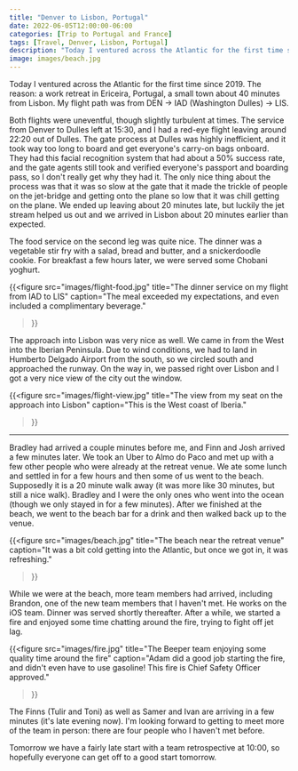```yaml
---
title: "Denver to Lisbon, Portugal"
date: 2022-06-05T12:00:00-06:00
categories: [Trip to Portugal and France]
tags: [Travel, Denver, Lisbon, Portugal]
description: "Today I ventured across the Atlantic for the first time since 2019 for a work retreat near Lisbon, Portugal"
image: images/beach.jpg
---
```


Today I ventured across the Atlantic for the first time since 2019. The reason:
a work retreat in Ericeira, Portugal, a small town about 40 minutes from Lisbon.
My flight path was from DEN -> IAD (Washington Dulles) -> LIS.

Both flights were uneventful, though slightly turbulent at times. The service
from Denver to Dulles left at 15:30, and I had a red-eye flight leaving around
22:20 out of Dulles. The gate process at Dulles was highly inefficient, and it
took way too long to board and get everyone's carry-on bags onboard. They had
this facial recognition system that had about a 50% success rate, and the gate
agents still took and verified everyone's passport and boarding pass, so I don't
really get why they had it. The only nice thing about the process was that it
was so slow at the gate that it made the trickle of people on the jet-bridge and
getting onto the plane so low that it was chill getting on the plane. We ended
up leaving about 20 minutes late, but luckily the jet stream helped us out and
we arrived in Lisbon about 20 minutes earlier than expected.

The food service on the second leg was quite nice. The dinner was a vegetable
stir fry with a salad, bread and butter, and a snickerdoodle cookie. For
breakfast a few hours later, we were served some Chobani yoghurt.

{{<figure
  src="images/flight-food.jpg"
  title="The dinner service on my flight from IAD to LIS"
  caption="The meal exceeded my expectations, and even included a complimentary beverage."
>}}

The approach into Lisbon was very nice as well. We came in from the West into
the Iberian Peninsula. Due to wind conditions, we had to land in Humberto
Delgado Airport from the south, so we circled south and approached the runway.
On the way in, we passed right over Lisbon and I got a very nice view of the
city out the window.

{{<figure
  src="images/flight-view.jpg"
  title="The view from my seat on the approach into Lisbon"
  caption="This is the West coast of Iberia."
>}}

<!-- TODO: embed the video arriving in LIS --> 

---

Bradley had arrived a couple minutes before me, and Finn and Josh arrived a few
minutes later. We took an Uber to Almo do Paco and met up with a few other
people who were already at the retreat venue. We ate some lunch and settled in
for a few hours and then some of us went to the beach. Supposedly it is a 20
minute walk away (it was more like 30 minutes, but still a nice walk). Bradley
and I were the only ones who went into the ocean (though we only stayed in for a
few minutes). After we finished at the beach, we went to the beach bar for a
drink and then walked back up to the venue.

{{<figure
  src="images/beach.jpg"
  title="The beach near the retreat venue"
  caption="It was a bit cold getting into the Atlantic, but once we got in, it was refreshing."
>}}

While we were at the beach, more team members had arrived, including Brandon,
one of the new team members that I haven't met. He works on the iOS team. Dinner
was served shortly thereafter. After a while, we started a fire and enjoyed some
time chatting around the fire, trying to fight off jet lag.

{{<figure
  src="images/fire.jpg"
  title="The Beeper team enjoying some quality time around the fire"
  caption="Adam did a good job starting the fire, and didn't even have to use gasoline! This fire is Chief Safety Officer approved."
>}}

The Finns (Tulir and Toni) as well as Samer and Ivan are arriving in a few
minutes (it's late evening now). I'm looking forward to getting to meet more of
the team in person: there are four people who I haven't met before.

Tomorrow we have a fairly late start with a team retrospective at 10:00, so
hopefully everyone can get off to a good start tomorrow.
